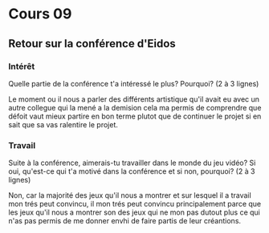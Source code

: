 # Cours 09 
## Retour sur la conférence d'Eidos

### Intérêt
Quelle partie de la conférence t'a intéressé le plus? Pourquoi? (2 à 3 lignes) 

Le moment ou il nous a parler des différents artistique qu'il avait eu avec un autre collegue qui la mené a la demision cela ma permis de comprendre que défoit vaut mieux partire en bon terme plutot que de continuer le projet si en sait que sa vas ralentire le projet.

### Travail
Suite à la conférence, aimerais-tu travailler dans le monde du jeu vidéo? Si oui, qu'est-ce qui t'a motivé dans la conférence et si non, pourquoi? (2 à 3 lignes)

Non, car la majorité des jeux qu'il nous a montrer et sur lesquel il a travail mon trés peut convincu, il mon trés peut convincu principalement parce que les jeux qu'il nous a montrer son des jeux qui ne mon pas dutout plus ce qui n'as pas permis de me donner envhi de faire partis de leur créantions.
